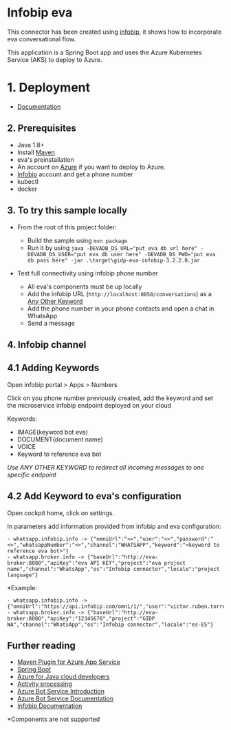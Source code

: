 # Infobip eva

This connector has been created using [infobip](https://www.infobip.com/docs/whatsapp/send-whatsapp-over-api), it shows how to incorporate eva conversational flow.

This application is a Spring Boot app and uses the Azure Kubernetes Service (AKS) to deploy to Azure.

# 1. Deployment

- [Documentation](https://drive.google.com/file/d/1OU4sLIQFaJ0ExFFkSavI4ROIePOWId9-/view?usp=sharing)

## 2. Prerequisites

- Java 1.8+
- Install [Maven](https://maven.apache.org/)
- eva's preinstallation
- An account on [Azure](https://azure.microsoft.com) if you want to deploy to Azure.
- [Infobip](https://www.infobip.com/signup) account and get a phone number 
- kubectl
- docker

## 3. To try this sample locally
- From the root of this project folder:
  - Build the sample using `mvn package`
  - Run it by using `java -DEVADB_DS_URL="put eva db url here" -DEVADB_DS_USER="put eva db user here" -DEVADB_DS_PWD="put eva db pass here" -jar .\target\gidp-eva-infobip-3.2.2.0.jar`

- Test full connectivity using infobip phone number

  - All eva's components must be up locally
  - Add the infobip URL (`http://localhost:8050/conversations`) as a [Any Other Keyword](https://www.infobip.com/docs/numbers/keywords-and-actions)
  - Add the phone number in your phone contacts and open a chat in WhatsApp
  - Send a message


## 4. Infobip channel
## 4.1 Adding Keywords

Open infobip portal > Apps > Numbers

Click on you phone number previously created, add the keyword and set the microservice infobip endpoint deployed on your cloud

Keywords: 
   - IMAGE(keyword bot eva)
   - DOCUMENT(document name)
   - VOICE
   - Keyword to reference eva bot

*Use ANY OTHER KEYWORD to redirect all incoming messages to one specific endpoint*
	
## 4.2 Add Keyword to eva's configuration

Open cockpit home, click on settings.

In parameters add information provided from infobip and eva configuration:

	- whatsapp.infobip.info -> {"omniUrl":"<>","user":"<>","password":"<>","whatsappNumber":"<>","channel":"WHATSAPP","keyword":"<keyword to reference eva bot>"}
	- whatsapp.broker.info -> {"baseUrl":"http://eva-broker:8080","apiKey":"eva API KEY","project":"eva project name","channel":"WhatsApp","os":"Infobip connector","locale":"project language"}
	
*Example:

	- whatsapp.infobip.info -> {"omniUrl":"https://api.infobip.com/omni/1/","user":"victor.ruben.torres.criado@everis.com","password":"123456789","whatsappNumber":"34638202449","channel":"WHATSAPP","keyword":"GIDP"}
	- whatsapp.broker.info -> {"baseUrl":"http://eva-broker:8080","apiKey":"12345678","project":"GIDP WA","channel":"WhatsApp","os":"Infobip connector","locale":"es-ES"}
   
## Further reading

- [Maven Plugin for Azure App Service](https://docs.microsoft.com/en-us/java/api/overview/azure/maven/azure-webapp-maven-plugin/readme?view=azure-java-stable)
- [Spring Boot](https://spring.io/projects/spring-boot)
- [Azure for Java cloud developers](https://docs.microsoft.com/en-us/azure/java/?view=azure-java-stable)
- [Activity processing](https://docs.microsoft.com/en-us/azure/bot-service/bot-builder-concept-activity-processing?view=azure-bot-service-4.0)
- [Azure Bot Service Introduction](https://docs.microsoft.com/azure/bot-service/bot-service-overview-introduction?view=azure-bot-service-4.0)
- [Azure Bot Service Documentation](https://docs.microsoft.com/azure/bot-service/?view=azure-bot-service-4.0)
- [Infobip Documentation](https://www.infobip.com/docs/whatsapp/send-whatsapp-over-api)

*Components are not supported
